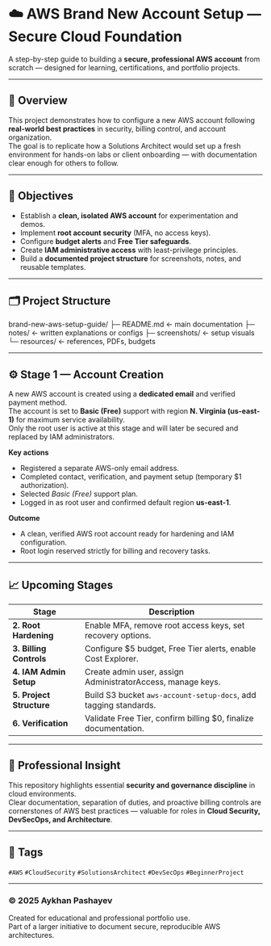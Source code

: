 # ☁️ AWS Brand New Account Setup — Secure Cloud Foundation  
A step-by-step guide to building a **secure, professional AWS account** from scratch — designed for learning, certifications, and portfolio projects.

---

## 🧭 Overview
This project demonstrates how to configure a new AWS account following **real-world best practices** in security, billing control, and account organization.  
The goal is to replicate how a Solutions Architect would set up a fresh environment for hands-on labs or client onboarding — with documentation clear enough for others to follow.

---

## 🧰 Objectives
- Establish a **clean, isolated AWS account** for experimentation and demos.  
- Implement **root account security** (MFA, no access keys).  
- Configure **budget alerts** and **Free Tier safeguards**.  
- Create **IAM administrative access** with least-privilege principles.  
- Build a **documented project structure** for screenshots, notes, and reusable templates.

---

## 🗂️ Project Structure
brand-new-aws-setup-guide/
├─ README.md ← main documentation
├─ notes/ ← written explanations or configs
├─ screenshots/ ← setup visuals
└─ resources/ ← references, PDFs, budgets

---

## ⚙️ Stage 1 — Account Creation
A new AWS account is created using a **dedicated email** and verified payment method.  
The account is set to **Basic (Free)** support with region **N. Virginia (us-east-1)** for maximum service availability.  
Only the root user is active at this stage and will later be secured and replaced by IAM administrators.

**Key actions**
- Registered a separate AWS-only email address.  
- Completed contact, verification, and payment setup (temporary $1 authorization).  
- Selected *Basic (Free)* support plan.  
- Logged in as root user and confirmed default region **us-east-1**.

**Outcome**
- A clean, verified AWS root account ready for hardening and IAM configuration.  
- Root login reserved strictly for billing and recovery tasks.

---

## 📈 Upcoming Stages
| Stage | Description |
|-------|--------------|
| **2. Root Hardening** | Enable MFA, remove root access keys, set recovery options. |
| **3. Billing Controls** | Configure $5 budget, Free Tier alerts, enable Cost Explorer. |
| **4. IAM Admin Setup** | Create admin user, assign AdministratorAccess, manage keys. |
| **5. Project Structure** | Build S3 bucket `aws-account-setup-docs`, add tagging standards. |
| **6. Verification** | Validate Free Tier, confirm billing $0, finalize documentation. |

---

## 🧠 Professional Insight
This repository highlights essential **security and governance discipline** in cloud environments.  
Clear documentation, separation of duties, and proactive billing controls are cornerstones of AWS best practices — valuable for roles in **Cloud Security, DevSecOps, and Architecture**.

---

## 🔖 Tags
`#AWS` `#CloudSecurity` `#SolutionsArchitect` `#DevSecOps` `#BeginnerProject`

---

### © 2025 Aykhan Pashayev  
Created for educational and professional portfolio use.  
Part of a larger initiative to document secure, reproducible AWS architectures.
